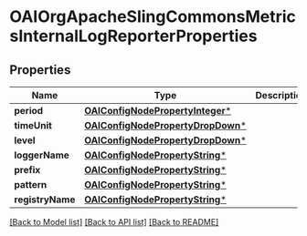 # OAIOrgApacheSlingCommonsMetricsInternalLogReporterProperties

## Properties
Name | Type | Description | Notes
------------ | ------------- | ------------- | -------------
**period** | [**OAIConfigNodePropertyInteger***](OAIConfigNodePropertyInteger.md) |  | [optional] 
**timeUnit** | [**OAIConfigNodePropertyDropDown***](OAIConfigNodePropertyDropDown.md) |  | [optional] 
**level** | [**OAIConfigNodePropertyDropDown***](OAIConfigNodePropertyDropDown.md) |  | [optional] 
**loggerName** | [**OAIConfigNodePropertyString***](OAIConfigNodePropertyString.md) |  | [optional] 
**prefix** | [**OAIConfigNodePropertyString***](OAIConfigNodePropertyString.md) |  | [optional] 
**pattern** | [**OAIConfigNodePropertyString***](OAIConfigNodePropertyString.md) |  | [optional] 
**registryName** | [**OAIConfigNodePropertyString***](OAIConfigNodePropertyString.md) |  | [optional] 

[[Back to Model list]](../README.md#documentation-for-models) [[Back to API list]](../README.md#documentation-for-api-endpoints) [[Back to README]](../README.md)


